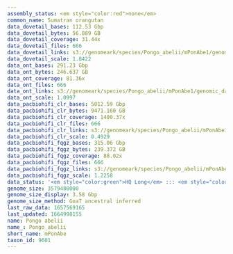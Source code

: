 ```yaml
---
assembly_status: <em style="color:red">none</em>
common_name: Sumatran orangutan
data_dovetail_bases: 112.53 Gbp
data_dovetail_bytes: 56.889 GB
data_dovetail_coverage: 31.44x
data_dovetail_files: 666
data_dovetail_links: s3://genomeark/species/Pongo_abelii/mPonAbe1/genomic_data/dovetail/<br>
data_dovetail_scale: 1.8422
data_ont_bases: 291.23 Gbp
data_ont_bytes: 246.637 GB
data_ont_coverage: 81.36x
data_ont_files: 666
data_ont_links: s3://genomeark/species/Pongo_abelii/mPonAbe1/genomic_data/ont/<br>
data_ont_scale: 1.0997
data_pacbiohifi_clr_bases: 5012.59 Gbp
data_pacbiohifi_clr_bytes: 9471.160 GB
data_pacbiohifi_clr_coverage: 1400.37x
data_pacbiohifi_clr_files: 666
data_pacbiohifi_clr_links: s3://genomeark/species/Pongo_abelii/mPonAbe1/genomic_data/pacbio_hifi/<br>
data_pacbiohifi_clr_scale: 0.4929
data_pacbiohifi_fqgz_bases: 315.06 Gbp
data_pacbiohifi_fqgz_bytes: 239.372 GB
data_pacbiohifi_fqgz_coverage: 88.02x
data_pacbiohifi_fqgz_files: 666
data_pacbiohifi_fqgz_links: s3://genomeark/species/Pongo_abelii/mPonAbe1/genomic_data/pacbio_hifi/<br>
data_pacbiohifi_fqgz_scale: 1.2258
data_status: '<em style="color:green">HQ Long</em> ::: <em style="color:green">Long</em> ::: <em style="color:green">Short</em> ::: <em style="color:red">Phasing</em> ::: <em style="color:green">Scaffolding</em>'
genome_size: 3579480000
genome_size_display: 3.58 Gbp
genome_size_method: GoaT ancestral inferred
last_raw_data: 1657569165
last_updated: 1664998155
name: Pongo abelii
name_: Pongo_abelii
short_name: mPonAbe
taxon_id: 9601
---
```

